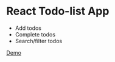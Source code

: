 # React Todo-list App
- Add todos
- Complete todos
- Search/filter todos

[Demo](http://lit-river-86733.herokuapp.com/)

